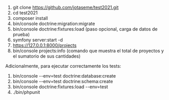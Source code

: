 1. git clone https://github.com/jotaseme/test2021.git
2. cd test2021
3. composer install
4. bin/console doctrine:migration:migrate
5. bin/console doctrine:fixtures:load (paso opcional, carga de datos de prueba)
6. symfony server:start -d
7. https://127.0.0.1:8000/projects
8. bin/console projects:info (comando que muestra el total de proyectos y el sumatorio de sus cantidades)

Adicionalmente, para ejecutar correctamente los tests:

1. bin/console --env=test doctrine:database:create
2. bin/console --env=test doctrine:schema:create
3. bin/console doctrine:fixtures:load --env=test
4. ./bin/phpunit
